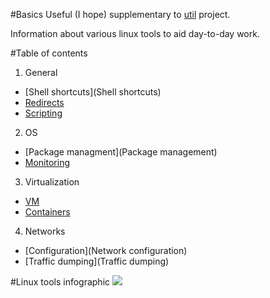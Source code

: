 #Basics
Useful (I hope) supplementary to [util](https://github.com/kiemlicz/util) project.

Information about various linux tools to aid day-to-day work.

#Table of contents
1. General
 * [Shell shortcuts](Shell shortcuts)
 * [Redirects](Redirects)
 * [Scripting](Scripting)
2. OS
 * [Package managment](Package management)
 * [Monitoring](Monitoring)
3. Virtualization
 * [VM](vm)
 * [Containers](containers)
4. Networks
 * [Configuration](Network configuration)
 * [Traffic dumping](Traffic dumping)

#Linux tools infographic
![](http://brendangregg.com/Perf/linux_perf_tools_full.png)